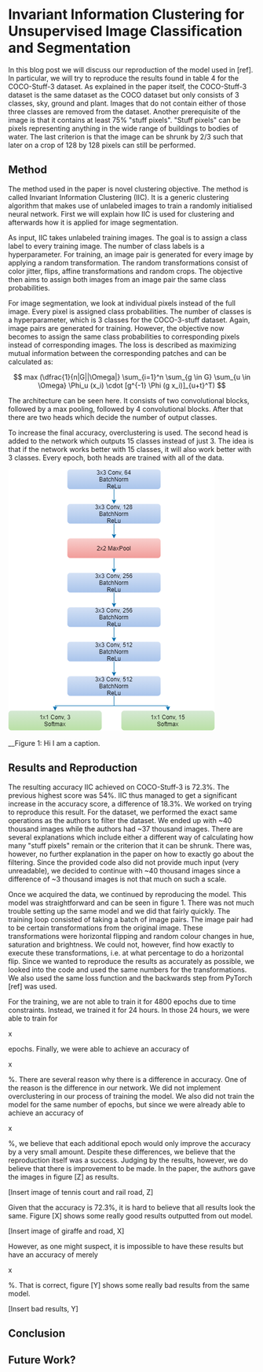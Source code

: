 
# Invariant Information Clustering for Unsupervised Image Classification and Segmentation

In this blog post we will discuss our reproduction of the model used in [ref]. In particular, we will try to reproduce the
results found in table 4 for the COCO-Stuff-3 dataset. As explained in the paper itself, the COCO-Stuff-3 dataset is the same
dataset as the COCO dataset but only consists of 3 classes, sky, ground and plant. Images that do not contain either of those three
classes are removed from the dataset. Another prerequisite of the image is that it contains at least 75% "stuff pixels".
"Stuff pixels" can be pixels representing anything in the wide range of buildings to bodies of water.
The last criterion is that the image can be shrunk by 2/3 such that later on a crop of 128 by 128 pixels can still be
performed.

## Method

The method used in the paper is novel clustering objective. The method is called Invariant Information Clustering (IIC).
It is a generic clustering algorithm that makes use of unlabeled images to train a randomly initialised neural network.
First we will explain how IIC is used for clustering and afterwards how it is applied for image segmentation.

As input, IIC takes unlabeled training images. The goal is to assign a class label to every training image. The number 
of class labels is a hyperparameter. For training, an image pair is generated for every image by applying a random transformation.
The random transformations consist of color jitter, flips, affine transformations and random crops. The objective then aims to
assign both images from an image pair the same class probabilities.

For image segmentation, we look at individual pixels instead of the full image. Every pixel is assigned class probabilities.
The number of classes is a hyperparameter, which is 3 classes for the COCO-3-stuff dataset. Again, image pairs are generated for training. 
However, the objective now becomes to assign the same class probabilities to corresponding pixels instead of corresponding images. 
The loss is described as maximizing mutual information between the corresponding patches and can be calculated as:

$$
max (\dfrac{1}{n|G||\Omega|} \sum_{i=1}^n \sum_{g \in G} \sum_{u \in \Omega} \Phi_u (x_i) \cdot [g^{-1} \Phi (g x_i)]_{u+t}^T)
$$

The architecture can be seen here. It consists of two convolutional blocks, followed by a max pooling, followed by 4 convolutional blocks.
After that there are two heads which decide the number of output classes. 

To increase the final accuracy, overclustering is used. The second head is added to the network which outputs 15 classes instead of just 3.
The idea is that if the network works better with 15 classes, it will also work better with 3 classes. Every epoch, both heads are trained with all of the data.


![Network architecture](imgs/netarch.png)

__Figure 1: Hi I am a caption.

## Results and Reproduction

The resulting accuracy IIC achieved on COCO-Stuff-3 is 72.3%. The previous highest score was 54%. IIC thus managed to get a
significant increase in the accuracy score, a difference of 18.3%. We worked on trying to reproduce this result. For the dataset,
we performed the exact same operations as the authors to filter the dataset. We ended up with ~40 thousand images while the
authors had ~37 thousand images. There are several explanations which include either a different way of calculating how many
"stuff pixels" remain or the criterion that it can be shrunk. There was, however, no further explanation in the paper on how to
exactly go about the filtering. Since the provided code also did not provide much input (very unreadable), we decided to continue
with ~40 thousand images since a difference of ~3 thousand images is not that much on such a scale.

Once we acquired the data, we continued by reproducing the model. This model was straightforward and can be seen in figure 1.
There was not much trouble setting up the same model and we did that fairly quickly. The training loop consisted of taking a
batch of image pairs. The image pair had to be certain transformations from the original image. These transformations were
horizontal flipping and random colour changes in hue, saturation and brightness. We could not, however, find
how exactly to execute these transformations, i.e. at what percentage to do a horizontal flip.
Since we wanted to reproduce the results as accurately as possible, we looked into the code and used the same numbers for
the transformations. We also used the same loss function and the backwards step from PyTorch [ref] was used.

For the training, we are not able to train it for 4800 epochs due to time constraints. Instead, we trained it for 24 hours. In those 24 hours, we were able to train for

x

epochs. Finally, we were able to achieve an accuracy of

x

%. There are several reason why there is a difference in accuracy. One of the reason is the difference in our network. We did not implement overclustering in our process of training the model. We also did not train the model for the same number of epochs, but since we were already able to achieve an accuracy of

x

%, we believe that each additional epoch would only improve the accuracy by a very small amount. Despite these differences, we believe that the reproduction itself was a success. Judging by the results, however, we do believe that there is improvement to be made. In the paper, the authors gave the images in figure [Z] as results.

[Insert image of tennis court and rail road, Z]

Given that the accuracy is 72.3%, it is hard to believe that all results look the same. Figure [X] shows some really good results outputted from out model.

[Insert image of giraffe and road, X]

However, as one might suspect, it is impossible to have these results but have an accuracy of merely

x

%. That is correct, figure [Y] shows some really bad results from the same model.

[Insert bad results, Y]


## Conclusion

## Future Work?

